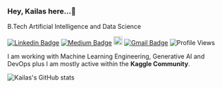 ### Hey, Kailas here...👋 

B.Tech Artificial Intelligence and Data Science


[![Linkedin Badge](https://img.shields.io/badge/-Linkedin-blue?style=flat-square&logo=Linkedin&logoColor=white&link=https://www.linkedin.com/in/kailas-p-sudheer-6bb244201/)](https://www.linkedin.com/in/kailas-p-sudheer-6bb244201/)    [![Medium Badge](https://img.shields.io/badge/-Medium-black?style=flat-square&logo=Medium&logoColor=white&link=https://medium.com/@kailaspsudheer)](https://medium.com/@kailaspsudheer)      [<img src="https://upload.wikimedia.org/wikipedia/commons/7/7c/Kaggle_logo.png" height="20">](https://www.kaggle.com/kailaspsudheer)   [![Gmail Badge](https://img.shields.io/badge/-gmail.com-c14438?style=flat-square&logo=Gmail&logoColor=white&link=mailto:kailaspsudheer@gmail.com)](mailto:kailaspsudheer@gmail.com)   ![Profile Views](https://komarev.com/ghpvc/?username=kailas711&style=plastic&color=blueviolet)


I am working with Machine Learning Engineering, Generative AI and DevOps plus I am mostly active within the **Kaggle Community**.


![Kailas's GitHub stats](https://github-readme-stats.vercel.app/api?username=kailas711&show_icons=true&theme=transparent)


